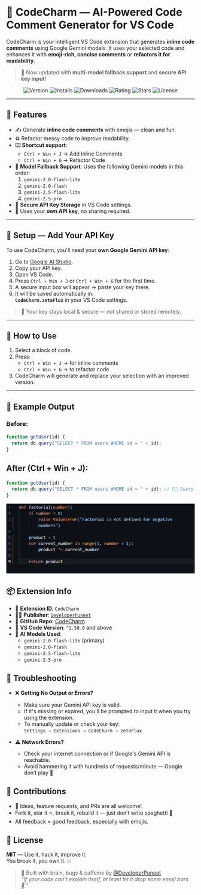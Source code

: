 # 🧠 CodeCharm — AI-Powered Code Comment Generator for VS Code

CodeCharm is your intelligent VS Code extension that generates **inline code comments** using Google Gemini models. It uses your selected code and enhances it with **emoji-rich, concise comments** or **refactors it for readability**.

> 🚀 Now updated with **multi-model fallback support** and **secure API key input**!

<p align="center">
  <img src="https://img.shields.io/visual-studio-marketplace/v/DeveloperPuneet.codecharm?color=brightgreen&label=VS%20Marketplace" alt="Version"/>
  <img src="https://img.shields.io/visual-studio-marketplace/i/DeveloperPuneet.codecharm?color=blue" alt="Installs"/>
  <img src="https://img.shields.io/visual-studio-marketplace/d/DeveloperPuneet.codecharm?color=blueviolet" alt="Downloads"/>
  <img src="https://img.shields.io/visual-studio-marketplace/r/DeveloperPuneet.codecharm?color=yellow" alt="Rating"/>
  <img src="https://img.shields.io/github/stars/DeveloperPuneet/CodeCharm?style=social" alt="Stars"/>
  <img src="https://img.shields.io/github/license/DeveloperPuneet/CodeCharm" alt="License"/>
</p>

---

## 🌟 Features

- ✍️ Generate **inline code comments** with emojis — clean and fun.
- ♻️ Refactor messy code to improve readability.
- ⌨️ **Shortcut support**:
  - `Ctrl + Win + J` → Add Inline Comments
  - `Ctrl + Win + G` → Refactor Code
- 🔁 **Model Fallback Support**: Uses the following Gemini models in this order:
  1. `gemini-2.0-flash-lite`
  2. `gemini-2.0-flash`
  3. `gemini-2.5-flash-lite`
  4. `gemini-2.5-pro`
- 🔐 **Secure API Key Storage** in VS Code settings.
- 🧠 Uses your **own API key**, no sharing required.

---

## 🔑 Setup — Add Your API Key

To use CodeCharm, you'll need your **own Google Gemini API key**:

1. Go to [Google AI Studio](https://aistudio.google.com/app/apikey).
2. Copy your API key.
3. Open VS Code.
4. Press `Ctrl + Win + J` or `Ctrl + Win + G` for the first time.
5. A secure input box will appear → paste your key there.
6. It will be saved automatically in:  
   **`CodeCharm.zetaFlux`** in your VS Code settings.

> 🔐 Your key stays local & secure — not shared or stored remotely.

---

## 🚀 How to Use

1. Select a block of code.
2. Press:
   - `Ctrl + Win + J` → for inline comments
   - `Ctrl + Win + G` → to refactor code
3. CodeCharm will generate and replace your selection with an improved version.

---

## 🧪 Example Output

### Before:
```js
function getUser(id) {
  return db.query("SELECT * FROM users WHERE id = " + id);
}
```

## After (Ctrl + Win + J):
```js
function getUser(id) {
  return db.query("SELECT * FROM users WHERE id = " + id); // 🧑‍💻 Query user by ID
}
```

<p align="center">
  <img src="./CodeCharm_python_showcase.gif" alt="CodeCharm Demo" width="700"/>
</p>

## 📦 Extension Info

- 📁 **Extension ID**: `CodeCharm`
- 👨‍💻 **Publisher**: [`DeveloperPuneet`](https://github.com/DeveloperPuneet)
- 🔗 **GitHub Repo**: [CodeCharm](https://github.com/DeveloperPuneet/CodeCharm)
- 🧩 **VS Code Version**: `^1.50.0` and above
- 🧠 **AI Models Used**:
  - `gemini-2.0-flash-lite` (primary)
  - `gemini-2.0-flash`
  - `gemini-2.5-flash-lite`
  - `gemini-2.5-pro`

## 🛟 Troubleshooting

- ❌ **Getting No Output or Errors?**
  - Make sure your Gemini API key is valid.
  - If it's missing or expired, you'll be prompted to input it when you try using the extension.
  - To manually update or check your key:  
    `Settings → Extensions → CodeCharm → zetaFlux`

- ⚠️ **Network Errors?**
  - Check your internet connection or if Google's Gemini API is reachable.
  - Avoid hammering it with hundreds of requests/minute — Google don’t play 😬

## 🧤 Contributions

- 💬 Ideas, feature requests, and PRs are all welcome!
- Fork it, star it ⭐, break it, rebuild it — just don’t write spaghetti 🍝
- All feedback = good feedback, especially with emojis.

## 📜 License

**MIT** — Use it, hack it, improve it.  
You break it, you own it. 💥

> 💬 Built with brain, bugs & caffeine by [@DeveloperPuneet](https://github.com/DeveloperPuneet)  
> *“If your code can’t explain itself, at least let it drop some emoji bars 🎯.”*
